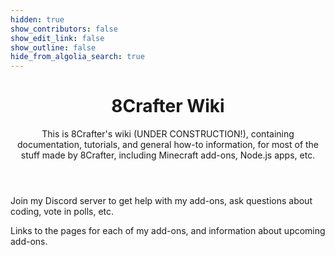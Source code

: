 ```yaml
---
hidden: true
show_contributors: false
show_edit_link: false
show_outline: false
hide_from_algolia_search: true
---
```


<div class="home">
<header>

<WikiImage src="/assets/images/homepage/wikilogo.gif" alt="8Crafter Wiki Logo" />

# 8Crafter Wiki

This is 8Crafter's wiki (UNDER CONSTRUCTION!), containing documentation, tutorials, and general how-to information, for most of the stuff made by 8Crafter, including Minecraft add-ons, Node.js apps, etc.

</header>
<CardGrid>

<!-- <Card title="Beginner's Guide" link="/guide/introduction" image="/assets/images/homepage/crafting_table_0.png">

Step-by-step tutorials intended as your first contact with add-ons.

</Card> -->

<Card title="Discord" link="./discord" image="/assets/images/homepage/discord.png">

Join my Discord server to get help with my add-ons, ask questions about coding, vote in polls, etc.

</Card>

<!-- <Card title="Commands" link="/commands/intro-to-command-blocks" image="/assets/images/homepage/commands.png">

[Beginner's Guide](/commands/intro-to-command-blocks) —
Learn about command block basics.

[Functions](/commands/mcfunctions) —
Get started with functions, a faster and more powerful way to code commands!

</Card> -->

<Card title="Add-Ons" link="./add-ons/add-ons" image="/assets/images/homepage/add-ons.png">

Links to the pages for each of my add-ons, and information about upcoming add-ons.

</Card>

<!-- <Card title="Entities" link="/entities/entity-intro-bp" image="/assets/images/homepage/spawn_egg_30.png">

[Beginner's Guide](/entities/entity-intro-bp) —
Learn about the structure of behavior pack entity files.

[Troubleshooting](/entities/troubleshooting-entities) —
Learn to troubleshoot common issues when creating entities, such as invisible textures.

</Card> -->

<!-- <Card title="Items" link="/items/items-intro" image="/assets/images/homepage/iron_pickaxe_0.png">

[Beginner's Guide](/items/items-intro) —
A "Hello world!" guide in creating your first item.

[Item Components](/items/item-components) —
Learn about the capabilities of custom items, such as durability.

</Card> -->

<!-- <Card
  title="Scripting"
  image="/assets/images/homepage/scripting.png"
  link="/scripting/scripting-intro"
>

[Beginner's Guide](/scripting/scripting-intro) —
Learn the basics of the Script APIs that Minecraft offers.

[Custom Commands](/scripting/custom-command) —
Learn how to listen to chat events to create your own custom commands!

</Card> -->

<!-- <Card title="World Generation" link="/world-generation/world-generation-intro" image="/assets/images/homepage/buildplate.png">

[Beginner's Guide](/world-generation/world-generation-intro) — Learn about the creation of custom structures, ores, trees and other generation features.

</Card> -->

<!-- <Card title="Contribute" link="/contribute" image="/assets/images/homepage/writable_book_0.png">

This wiki is built and maintained by a community! If you feel you can improve the wiki, or have questions or feedback, please get in touch.

</Card> -->

</CardGrid>
</div>
